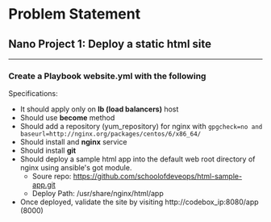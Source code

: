 # Problem Statement
## Nano Project 1: Deploy a static html site
---
### Create a Playbook website.yml with the following
Specifications:

- It should apply only on **lb (load balancers)** host
- Should use **become** method
- Should add a repository (yum_repository) for nginx
with `gpgcheck=no and baseurl=http://nginx.org/packages/centos/6/x86_64/`
- Should install and **nginx** service
- Should install **git**
- Should deploy a sample html app into the default web root directory of nginx using ansible's got module.
  - Soure repo: https://github.com/schoolofdeveops/html-sample-app.git
  - Deploy Path: /usr/share/nginx/html/app
- Once deployed, validate the site by visiting
http://codebox_ip:8080/app (8000)
